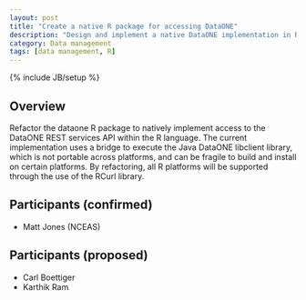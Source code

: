 ```yaml
---
layout: post
title: "Create a native R package for accessing DataONE"
description: "Design and implement a native DataONE implementation in R."
category: Data management
tags: [data management, R]
---
```

{% include JB/setup %}

## Overview
Refactor the dataone R package to natively implement access to the DataONE REST services API within the R language.  The current implementation uses a bridge to execute the Java DataONE libclient library, which is not portable across platforms, and can be fragile to build and install on certain platforms.  By refactoring, all R platforms will be supported through the use of the RCurl library.

## Participants (confirmed)
- Matt Jones (NCEAS)

## Participants (proposed)
- Carl Boettiger
- Karthik Ram

